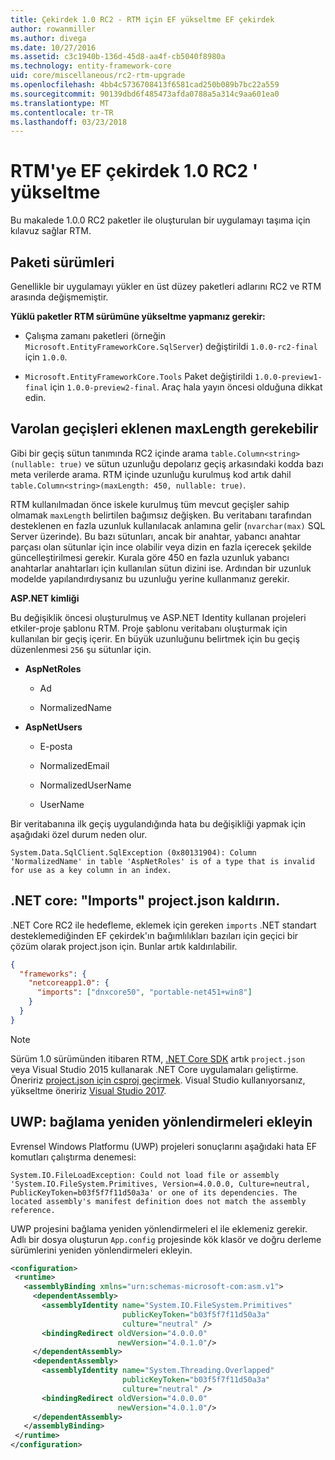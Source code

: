 ```yaml
---
title: Çekirdek 1.0 RC2 - RTM için EF yükseltme EF çekirdek
author: rowanmiller
ms.author: divega
ms.date: 10/27/2016
ms.assetid: c3c1940b-136d-45d8-aa4f-cb5040f8980a
ms.technology: entity-framework-core
uid: core/miscellaneous/rc2-rtm-upgrade
ms.openlocfilehash: 4bb4c5736708413f6581cad250b089b7bc22a559
ms.sourcegitcommit: 90139dbd6f485473afda0788a5a314c9aa601ea0
ms.translationtype: MT
ms.contentlocale: tr-TR
ms.lasthandoff: 03/23/2018
---
```

# <a name="upgrading-from-ef-core-10-rc2-to-rtm"></a>RTM'ye EF çekirdek 1.0 RC2 ' yükseltme

Bu makalede 1.0.0 RC2 paketler ile oluşturulan bir uygulamayı taşıma için kılavuz sağlar RTM.

## <a name="package-versions"></a>Paketi sürümleri

Genellikle bir uygulamayı yükler en üst düzey paketleri adlarını RC2 ve RTM arasında değişmemiştir.

**Yüklü paketler RTM sürümüne yükseltme yapmanız gerekir:**

* Çalışma zamanı paketleri (örneğin `Microsoft.EntityFrameworkCore.SqlServer`) değiştirildi `1.0.0-rc2-final` için `1.0.0`.

* `Microsoft.EntityFrameworkCore.Tools` Paket değiştirildi `1.0.0-preview1-final` için `1.0.0-preview2-final`. Araç hala yayın öncesi olduğuna dikkat edin.

## <a name="existing-migrations-may-need-maxlength-added"></a>Varolan geçişleri eklenen maxLength gerekebilir

Gibi bir geçiş sütun tanımında RC2 içinde arama `table.Column<string>(nullable: true)` ve sütun uzunluğu depolarız geçiş arkasındaki kodda bazı meta verilerde arama. RTM içinde uzunluğu kurulmuş kod artık dahil `table.Column<string>(maxLength: 450, nullable: true)`.

RTM kullanılmadan önce iskele kurulmuş tüm mevcut geçişler sahip olmamak `maxLength` belirtilen bağımsız değişken. Bu veritabanı tarafından desteklenen en fazla uzunluk kullanılacak anlamına gelir (`nvarchar(max)` SQL Server üzerinde). Bu bazı sütunları, ancak bir anahtar, yabancı anahtar parçası olan sütunlar için ince olabilir veya dizin en fazla içerecek şekilde güncelleştirilmesi gerekir. Kurala göre 450 en fazla uzunluk yabancı anahtarlar anahtarları için kullanılan sütun dizini ise. Ardından bir uzunluk modelde yapılandırdıysanız bu uzunluğu yerine kullanmanız gerekir.

**ASP.NET kimliği**

Bu değişiklik öncesi oluşturulmuş ve ASP.NET Identity kullanan projeleri etkiler-proje şablonu RTM. Proje şablonu veritabanı oluşturmak için kullanılan bir geçiş içerir. En büyük uzunluğunu belirtmek için bu geçiş düzenlenmesi `256` şu sütunlar için.

*  **AspNetRoles**

    * Ad

    * NormalizedName

*  **AspNetUsers**

   * E-posta

   * NormalizedEmail

   * NormalizedUserName

   * UserName

Bir veritabanına ilk geçiş uygulandığında hata bu değişikliği yapmak için aşağıdaki özel durum neden olur.

    System.Data.SqlClient.SqlException (0x80131904): Column 'NormalizedName' in table 'AspNetRoles' is of a type that is invalid for use as a key column in an index.

## <a name="net-core-remove-imports-in-projectjson"></a>.NET core: "Imports" project.json kaldırın.

.NET Core RC2 ile hedefleme, eklemek için gereken `imports` .NET standart desteklemediğinden EF çekirdek'ın bağımlılıkları bazıları için geçici bir çözüm olarak project.json için. Bunlar artık kaldırılabilir.

``` json
{
  "frameworks": {
    "netcoreapp1.0": {
      "imports": ["dnxcore50", "portable-net451+win8"]
    }
  }
}
```

> [!NOTE]  
> Sürüm 1.0 sürümünden itibaren RTM, [.NET Core SDK](https://www.microsoft.com/net/download/core) artık `project.json` veya Visual Studio 2015 kullanarak .NET Core uygulamaları geliştirme. Öneririz [project.json için csproj geçirmek](https://docs.microsoft.com/dotnet/articles/core/migration/). Visual Studio kullanıyorsanız, yükseltme öneririz [Visual Studio 2017](https://www.visualstudio.com/downloads/).

## <a name="uwp-add-binding-redirects"></a>UWP: bağlama yeniden yönlendirmeleri ekleyin

Evrensel Windows Platformu (UWP) projeleri sonuçlarını aşağıdaki hata EF komutları çalıştırma denemesi:

    System.IO.FileLoadException: Could not load file or assembly 'System.IO.FileSystem.Primitives, Version=4.0.0.0, Culture=neutral, PublicKeyToken=b03f5f7f11d50a3a' or one of its dependencies. The located assembly's manifest definition does not match the assembly reference.

UWP projesini bağlama yeniden yönlendirmeleri el ile eklemeniz gerekir. Adlı bir dosya oluşturun `App.config` projesinde kök klasör ve doğru derleme sürümlerini yeniden yönlendirmeleri ekleyin.

``` xml
<configuration>
 <runtime>
   <assemblyBinding xmlns="urn:schemas-microsoft-com:asm.v1">
     <dependentAssembly>
       <assemblyIdentity name="System.IO.FileSystem.Primitives"
                         publicKeyToken="b03f5f7f11d50a3a"
                         culture="neutral" />
       <bindingRedirect oldVersion="4.0.0.0"
                        newVersion="4.0.1.0"/>
     </dependentAssembly>
     <dependentAssembly>
       <assemblyIdentity name="System.Threading.Overlapped"
                         publicKeyToken="b03f5f7f11d50a3a"
                         culture="neutral" />
       <bindingRedirect oldVersion="4.0.0.0"
                        newVersion="4.0.1.0"/>
     </dependentAssembly>
   </assemblyBinding>
 </runtime>
</configuration>
```
